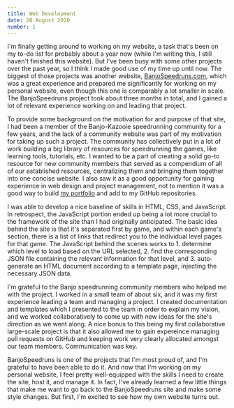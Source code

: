 ```yaml
---
title: Web Development
date: 28 August 2020
number: 1
---
```

I'm finally getting around to working on my website, a task that's been on my to-do list for probably about
a year now (while I'm writing this, I still haven't finished this website).
But I've been busy with some other projects over the past year, so I think I made good use of my time up until
now. The biggest of those projects was another website, [BanjoSpeedruns.com](https://banjospeedruns.com), which was a great experience and prepared me significantly for working on my personal website, even though this one is comparably a lot smaller in scale.
The BanjoSpeedruns project took about three months in total, and I gained a lot of relevant experience working on and leading that project.

To provide some background on the motivation for and purpose of that site, I had been a member of the Banjo-Kazooie speedrunning
community for a few years, and the lack of a community website was part of my motivation for taking up such a project. The community
has collectively put in a lot of work building a big library of resources for speedrunning the games, like learning tools,
tutorials, etc. I wanted to be a part of creating a solid go-to resource for new community members that served as a compendium
of all of our established resources, centralizing them and bringing them together into one concise website.
I also saw it as a good opportunity for gaining experience in web design and project management, not to mention it was a good way
to build [my portfolio](https://github.com/Dechrissen) and add to my GitHub repositories.

I was able to develop a nice baseline of skills in HTML, CSS, and JavaScript. In retrospect, the JavaScript portion ended up being a lot more
crucial to the framework of the site than I had originally anticipated. The basic idea behind the site is that it's separated
first by game, and within each game's section, there is a list of links that redirect you to the individual level pages for that game.
The JavaScript behind the scenes works to 1. determine which level to load based on the URL selected, 2. find the corresponding
JSON file containing the relevant information for that level, and 3. auto-generate an HTML document according to a template page,
injecting the necessary JSON data.

I'm grateful to the Banjo speedrunning community members who helped me with the project. I worked in a small team of about six,
and it was my first experience leading a team and managing a project. I created documentation and templates which I presented
to the team in order to explain my vision, and we worked collaboratively to come up with new ideas for the site's direction as
we went along. A nice bonus to this being my first collaborative large-scale project is that it also allowed me to gain expereince
managing pull requests on GitHub and keeping work very clearly allocated amongst our team members. Communication was key.

BanjoSpeedruns is one of the projects that I'm most proud of, and I'm grateful to have been able to do it. And now that
I'm working on my personal website, I feel pretty well-equipped with the skills I need to create the site, host it, and manage it.
In fact, I've already learned a few little things that make me want to go back to the BanjoSpeedruns site and make some
style changes. But first, I'm excited to see how my own website turns out.
